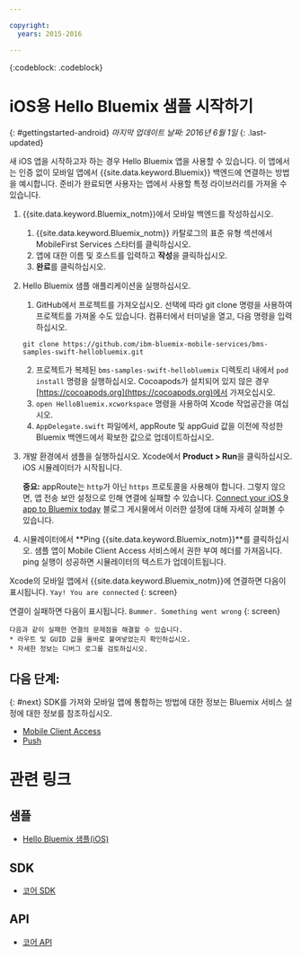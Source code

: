 ```yaml
---

copyright:
  years: 2015-2016

---
```


<!-- Attribute definitions -->
{:codeblock: .codeblock}

# iOS용 Hello Bluemix 샘플 시작하기
{: #gettingstarted-android}
*마지막 업데이트 날짜: 2016년 6월 1일*
{: .last-updated}  

새 iOS 앱을 시작하고자 하는 경우 Hello Bluemix 앱을 사용할 수 있습니다. 이 앱에서는 인증 없이 모바일 앱에서 {{site.data.keyword.Bluemix}} 백엔드에 연결하는 방법을 예시합니다. 준비가 완료되면 사용자는 앱에서 사용할 특정 라이브러리를 가져올 수 있습니다.

1. {{site.data.keyword.Bluemix_notm}}에서 모바일 백엔드를 작성하십시오.
    1. {{site.data.keyword.Bluemix_notm}} 카탈로그의 표준 유형 섹션에서 MobileFirst Services 스타터를 클릭하십시오.
    2. 앱에 대한 이름 및 호스트를 입력하고 **작성**을 클릭하십시오.
    3. **완료**를 클릭하십시오.
2. Hello Bluemix 샘플 애플리케이션을 실행하십시오.
	1. GitHub에서 프로젝트를 가져오십시오. 선택에 따라 git clone 명령을 사용하여 프로젝트를 가져올 수도 있습니다. 컴퓨터에서 터미널을 열고, 다음 명령을 입력하십시오.
    ```
    git clone https://github.com/ibm-bluemix-mobile-services/bms-samples-swift-hellobluemix.git
    ```
	2. 프로젝트가 복제된 `bms-samples-swift-hellobluemix` 디렉토리 내에서 `pod install` 명령을 실행하십시오. Cocoapods가 설치되어 있지 않은 경우 [https://cocoapods.org](https://cocoapods.org)에서 가져오십시오.
	3. `open HelloBluemix.xcworkspace` 명령을 사용하여 Xcode 작업공간을 여십시오.
	4. `AppDelegate.swift` 파일에서, appRoute 및 appGuid 값을 이전에 작성한 Bluemix 백엔드에서 확보한 값으로 업데이트하십시오.

3. 개발 환경에서 샘플을 실행하십시오. Xcode에서 **Product &gt; Run**을 클릭하십시오. iOS 시뮬레이터가 시작됩니다.

	**중요:** appRoute는 `http`가 아닌 `https` 프로토콜을 사용해야 합니다. 그렇지 않으면, 앱 전송 보안 설정으로 인해 연결에 실패할 수 있습니다. [Connect your iOS 9 app to Bluemix today](https://developer.ibm.com/bluemix/2015/09/16/connect-your-ios-9-app-to-bluemix/) 블로그 게시물에서 이러한 설정에 대해 자세히 살펴볼 수 있습니다.

4. 시뮬레이터에서 **Ping {{site.data.keyword.Bluemix_notm}}**를 클릭하십시오. 샘플 앱이 Mobile Client Access 서비스에서 권한 부여 헤더를 가져옵니다. ping 실행이 성공하면 시뮬레이터의 텍스트가 업데이트됩니다.

  Xcode의 모바일 앱에서 {{site.data.keyword.Bluemix_notm}}에 연결하면 다음이 표시됩니다.
  `Yay! You are connected`
  {: screen}

  <!--
  ![Hello World application successfully connected to {{site.data.keyword.Bluemix_notm}}](images/yayconnected.jpg "Figure 1. Hello World application successfully connected to Bluemix")
-->

  연결이 실패하면 다음이 표시됩니다.
  `Bummer. Something went wrong`
  {: screen}

 <!--
  ![Hello World application not connected to Bluemix](images/bummer_android.jpg "Figure 2. Hello World application not connected to Bluemix")
  -->

	다음과 같이 실패한 연결의 문제점을 해결할 수 있습니다. 
	* 라우트 및 GUID 값을 올바로 붙여넣었는지 확인하십시오.
	* 자세한 정보는 디버그 로그를 검토하십시오. 


## 다음 단계:
{: #next}
SDK를 가져와 모바일 앱에 통합하는 방법에 대한 정보는 Bluemix 서비스 설정에 대한 정보를 참조하십시오.
   * [Mobile Client Access](../../services/mobileaccess/index.html)
   * [Push](../../services/mobilepush/index.html)

# 관련 링크

## 샘플
   * [Hello Bluemix 샘플(iOS)](https://github.com/ibm-bluemix-mobile-services/bms-samples-swift-hellobluemix)

## SDK
   * [코어 SDK](https://github.com/ibm-bluemix-mobile-services/bms-clientsdk-android-core)

## API
   * [코어 API](https://www.{DomainName}/docs/api/content/api/mobilefirst/android/core-api-doc/overview-summary.html)
